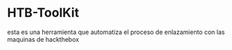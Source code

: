 # HTB-ToolKit
esta es una herramienta que automatiza el proceso de enlazamiento con las maquinas  de hackthebox
